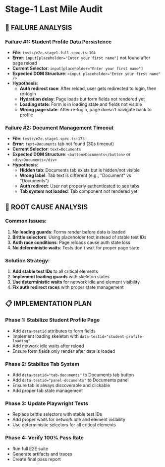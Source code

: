 # Stage-1 Last Mile Audit

## 🎯 **FAILURE ANALYSIS**

### **Failure #1: Student Profile Data Persistence**
- **File**: `tests/e2e.stage1.full.spec.ts:104`
- **Error**: `input[placeholder="Enter your first name"]` not found after page reload
- **Current Selector**: `input[placeholder="Enter your first name"]`
- **Expected DOM Structure**: `<input placeholder="Enter your first name" />`
- **Hypothesis**: 
  - **Auth redirect race**: After reload, user gets redirected to login, then re-login
  - **Hydration delay**: Page loads but form fields not rendered yet
  - **Loading state**: Form is in loading state and fields not visible
  - **Wrong page state**: After re-login, page doesn't navigate back to profile

### **Failure #2: Document Management Timeout**
- **File**: `tests/e2e.stage1.spec.ts:173`
- **Error**: `text=Documents` tab not found (30s timeout)
- **Current Selector**: `text=Documents`
- **Expected DOM Structure**: `<button>Documents</button>` or `<div>Documents</div>`
- **Hypothesis**:
  - **Hidden tab**: Documents tab exists but is hidden/not visible
  - **Wrong label**: Tab text is different (e.g., "Document" vs "Documents")
  - **Auth redirect**: User not properly authenticated to see tabs
  - **Tab system not loaded**: Tab component not rendered yet

## 🔧 **ROOT CAUSE ANALYSIS**

### **Common Issues**:
1. **No loading guards**: Forms render before data is loaded
2. **Brittle selectors**: Using placeholder text instead of stable test IDs
3. **Auth race conditions**: Page reloads cause auth state loss
4. **No deterministic waits**: Tests don't wait for proper page state

### **Solution Strategy**:
1. **Add stable test IDs** to all critical elements
2. **Implement loading guards** with skeleton states
3. **Use deterministic waits** for network idle and element visibility
4. **Fix auth redirect races** with proper state management

## 📋 **IMPLEMENTATION PLAN**

### **Phase 1: Stabilize Student Profile Page**
- Add `data-testid` attributes to form fields
- Implement loading skeleton with `data-testid="student-profile-loading"`
- Add network idle waits after reload
- Ensure form fields only render after data is loaded

### **Phase 2: Stabilize Tab System**
- Add `data-testid="tab-documents"` to Documents tab button
- Add `data-testid="panel-documents"` to Documents panel
- Ensure tab is always discoverable and clickable
- Add proper tab state management

### **Phase 3: Update Playwright Tests**
- Replace brittle selectors with stable test IDs
- Add proper waits for network idle and element visibility
- Use deterministic selectors for all critical elements

### **Phase 4: Verify 100% Pass Rate**
- Run full E2E suite
- Generate artifacts and traces
- Create final pass report
